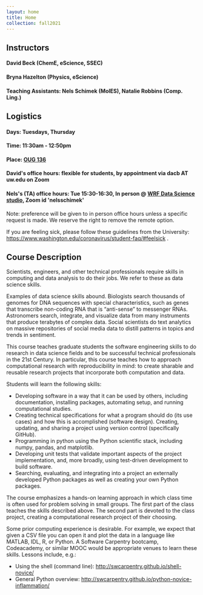 ```yaml
---
layout: home
title: Home
collection: fall2021
---
```


## Instructors

#### David Beck (ChemE, eScience, SSEC)
#### Bryna Hazelton (Physics, eScience)
#### Teaching Assistants: Nels Schimek (MolES), Natalie Robbins (Comp. Ling.)

## Logistics
#### Days: Tuesdays, Thursday
#### Time: 11:30am - 12:50pm
#### Place: [OUG 136](http://www.washington.edu/classroom/OUG+136)

#### David's office hours: flexible for students, by appointment via dacb AT uw.edu on Zoom
#### Nels's (TA) office hours: Tue 15:30-16:30, In person @ [WRF Data Science studio](https://escience.washington.edu/about/wrf-data-science-studio/), Zoom id 'nelsschimek'

Note: preference will be given to in person office hours unless a specific request is made. We reserve the right to remove the remote option.


If you are feeling sick, please follow these guidelines from the University: https://www.washington.edu/coronavirus/student-faq/#feelsick .

## Course Description
Scientists, engineers, and other technical professionals require skills in computing and data analysis to do their jobs. We refer to these as data science skills.

Examples of data science skills abound. Biologists search thousands of genomes for DNA sequences with special characteristics, such as genes that transcribe non-coding RNA that is “anti-sense” to messenger RNAs. Astronomers search, integrate, and visualize data from many instruments that produce terabytes of complex data. Social scientists do text analytics on massive repositories of social media data to distill patterns in topics and trends in sentiment.

This course teaches graduate students the software engineering skills to do research in data science fields and to be successful technical professionals in the 21st Century. In particular, this course teaches how to approach computational research with reproducibility in mind: to create sharable and reusable research projects that incorporate both computation and data.

Students will learn the following skills:

- Developing software in a way that it can be used by others, including documentation, installing packages, automating setup, and running computational studies.
- Creating technical specifications for what a program should do (its use cases) and how this is accomplished (software design).
Creating, updating, and sharing a project using version control (specifically GitHub).
- Programming in python using the Python scientific stack, including numpy, pandas, and matplotlib.
- Developing unit tests that validate important aspects of the project implementation, and, more broadly, using test-driven development to build software.
- Searching, evaluating, and integrating into a project an externally developed Python packages as well as creating your own Python packages.

The course emphasizes a hands-on learning approach in which class time is often used for problem solving in small groups. The first part of the class teaches the skills described above. The second part is devoted to the class project, creating a computational research project of their choosing.

Some prior computing experience is desirable. For example, we expect that given a CSV file you can open it and plot the data in a language like MATLAB, IDL, R, or Python.  A Software Carpentry bootcamp, Codeacademy, or similar MOOC would be appropriate venues to learn these skills.  Lessons include, e.g.:

- Using the shell (command line): http://swcarpentry.github.io/shell-novice/
- General Python overview: http://swcarpentry.github.io/python-novice-inflammation/
